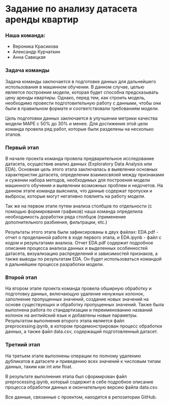 # Задание по анализу датасета аренды квартир
### Наша команда:
* Вероника Красикова
* Александр Курчаткин
* Анна Савицкая



### Задача команды

Задача команды заключается в подготовке данных для дальнейшего использования в машинном обучении. В данном случае, целью является построение модели, которая будет способна предсказывать цену аренды квартиры. Однако, перед тем, как строить модель, необходимо провести подготовительную работу с данными, чтобы они были в правильном формате и соответствовали требованиям модели.

Цель подготовки данных заключается в улучшении метрики качества модели MAPE с 50% до 30% и менее. Для достижения этой цели команда провела ряд работ, которые были разделены на несколько этапов.


### Первый этап
В начале проекта команда провела предварительное исследование датасета, осуществив анализ данных (Exploratory Data Analysis или EDA). Основная цель этого этапа заключалась в выявлении основных характеристик датасета, определении взаимосвязей между признаками и сужении набора методов, необходимых для построения модели машинного обучения и выявлении возможных проблем и недочетов.
На данном этапе команда выяснила, что данные содержат пропуски и выбросы, которые могут негативно повлиять на работу модели.

Так же на первом этапе путем анализа столбцов по отдельности (с помощью формирования графиков) наша команда определила необходимость доработки ряда столбцов (применение дополнительного разбиения, фильтрации, etc.)

Результаты этого этапа были зафиксированы в двух файлах: EDA.pdf - отчет о проделанной работе в ходе первого этапа, и EDA.ipynb - файл с кодом и результатами анализа. Отчет EDA.pdf содержит подробное описание процесса анализа данных и выделенных особенностей датасета, визуализацию распределений и зависимостей признаков, а также выводы по результатам EDA. Он будет использоваться командой в дальнейшем процессе разработки модели.


### Второй этап 
На втором этапе проекта команда провела обширную обработку и подготовку данных, включающую удаление ненужных колонок, заполнение пропущенных значений, создание новых значений на основе существующих и обработку пропущенных значений. Также была выполнена работа по стандартизации и переименованию названий колонок на английский язык и добавлены новые параметры. Результатом выполнения второго этапа является файл preprocessing.ipynb, в котором продемонстрирован процесс обработки данных, а также файл data.csv, содержащий подготовленный датасет.

### Третиий этап  

На третьем этапе выполнены операции по полному удалению дубликатов в датасете и приведению всех значений к числовым типам данных, таким как int или float.

В результате выполнения этапа был сформирован файл preprocessing.ipynb, который содержит в себе подробное описание процесса обработки данных и окончательную версию файла data.csv.

Все данные, связанные с проектом, находятся в репозитории GitHub.
